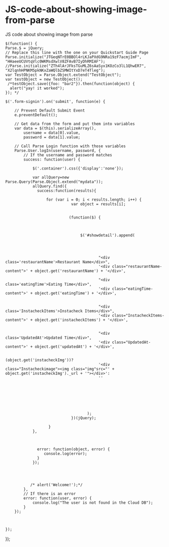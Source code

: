 # JS-code-about-showing-image-from-parse
JS code about showing image from parse


 
    
    $(function() {
    Parse.$ = jQuery;
    // Replace this line with the one on your Quickstart Guide Page
    Parse.initialize("JTGeqNTrE0BBOl4rLKJaPXdG9NRa19zF7acmjImF", "HHaeeUCUVtqVlc0WKMsdXwlV8ZFAvB7IyDhRMIAF");
	//Parse.initialize("ZTh4lArJFksTGuMLZ6sAaSyx1KOzCo3lL1QhwER7", "X2lqnhHPNKM5pkNKxZaWQlbZSMWItYxD7eT4Tleg");
	var TestObject = Parse.Object.extend("TestObject");
	var testObject = new TestObject();
	 /*testObject.save({foo: "bar2"}).then(function(object) {
	  alert("yay! it worked");
	}); */
	
	$('.form-signin').on('submit', function(e) {
 
	    // Prevent Default Submit Event
	    e.preventDefault();
 
	    // Get data from the form and put them into variables
	    var data = $(this).serializeArray(),
	        username = data[0].value,
	        password = data[1].value;
 
	    // Call Parse Login function with those variables
	    Parse.User.logIn(username, password, {
	        // If the username and password matches
	        success: function(user) {

	        	$('.container').css({'display':'none'});
				
				var allQuery=new Parse.Query(Parse.Object.extend("mydata"));
 				allQuery.find({
		          success:function(results){
		            
					  for (var i = 0; i < results.length; i++) { 
					             var object = results[i];


				                (function($) {



				                     $('#showdetail').append(


				                     	

							                 "<div class='restaurantName'>Restaurant Name</div>",
	                		                 '<div class="restaurantName-content">' + object.get('restaurantName') + '</div>',

	                		                 "<div class='eatingTime'>Eating Time</div>",
	                		                 '<div class="eatingTime-content">' + object.get('eatingTime') + '</div>',


							                 "<div class='InstacheckItems'>Instacheck Items</div>",
							                 '<div class="InstacheckItems-content">' + object.get('instacheckItems') + '</div>',


							                 "<div class='UpdatedAt'>Updated Time</div>",
	                		                 '<div class="UpdatedAt-content">' + object.get('updatedAt') + '</div>',

	                		                 (object.get('instacheckImg'))?
							                 '<div class="Instacheckimage"><img class="img"src="' + object.get('instacheckImg')._url + '"></div>':
							                 ''

						





				                     	);
				                 })(jQuery);	
		 				         
					   } 
				},	   
				 
				  

				  error: function(object, error) {
				     console.log(error);
				  }
				}); 
				
				 
				
				 
	           /* alert('Welcome!');*/
	        },
	        // If there is an error
	        error: function(user, error) {
	            console.log("The user is not found in the Cloud DB");
	        }
	    });
		
		
		 
	});
	
	
 
});



